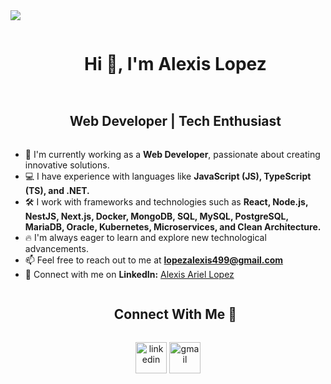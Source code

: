 


<img src="https://user-images.githubusercontent.com/73097560/115834477-dbab4500-a447-11eb-908a-139a6edaec5c.gif">

<div id="user-content-toc">
  <ul align="center">
    <summary><h1 style="display: inline-block">Hi 👋, I'm Alexis Lopez</h1></summary>
  </ul>
</div>



<div id="user-content-toc">
  <ul align="center">
    <summary><h2 style="display: inline-block">Web Developer | Tech Enthusiast</h2></summary>
  </ul>
</div>

- 🔭 I'm currently working as a **Web Developer**, passionate about creating innovative solutions.
- 💻 I have experience with languages like **JavaScript (JS), TypeScript (TS), and .NET.**
- 🛠️ I work with frameworks and technologies such as **React, Node.js, NestJS, Next.js, Docker, MongoDB, SQL, MySQL, PostgreSQL, MariaDB, Oracle, Kubernetes, Microservices, and Clean Architecture.**
- 🔥 I'm always eager to learn and explore new technological advancements.
- 📫 Feel free to reach out to me at **lopezalexis499@gmail.com**
- 💼 Connect with me on **LinkedIn:** [Alexis Ariel Lopez](https://www.linkedin.com/in/alexis-ariel-lopez-709965180/)


<div id="user-content-toc">
  <ul align="center">
    <summary><h2 style="display: inline-block">Connect With Me 🤝</h2></summary>
  </ul>
</div>

<p align="center">
<a href="https://www.linkedin.com/in/alexis-ariel-lopez-709965180/" target="blank"><img align="center" src="https://user-images.githubusercontent.com/88904952/234979284-68c11d7f-1acc-4f0c-ac78-044e1037d7b0.png" alt="linkedin" height="50" width="50" /></a>
<a href="mailto:lopezalexis499@gmail.com" target="blank"><img align="center" src="https://user-images.githubusercontent.com/88904952/234987504-24263b1a-082f-4101-8731-b113116dc027.png" alt="gmail" height="50" width="50" /></a>
</p>

